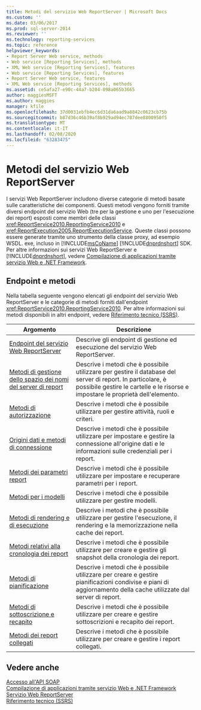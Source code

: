 ```yaml
---
title: Metodi del servizio Web ReportServer | Microsoft Docs
ms.custom: ''
ms.date: 03/06/2017
ms.prod: sql-server-2014
ms.reviewer: ''
ms.technology: reporting-services
ms.topic: reference
helpviewer_keywords:
- Report Server Web service, methods
- Web service [Reporting Services], methods
- XML Web service [Reporting Services], features
- Web service [Reporting Services], features
- Report Server Web service, features
- XML Web service [Reporting Services], methods
ms.assetid: ce5afa27-e90c-44a7-b204-098a065b3665
author: maggiesMSFT
ms.author: maggies
manager: kfile
ms.openlocfilehash: 37d0031ebfb4ec6d31da6aad9a8842c0623cb75b
ms.sourcegitcommit: b87d36c46b39af8b929ad94ec707dee8800950f5
ms.translationtype: MT
ms.contentlocale: it-IT
ms.lasthandoff: 02/08/2020
ms.locfileid: "63283475"
---
```

# <a name="report-server-web-service-methods"></a>Metodi del servizio Web ReportServer
  I servizi Web ReportServer includono diverse categorie di metodi basate sulle caratteristiche dei componenti. Questi metodi vengono forniti tramite diversi endpoint del servizio Web (tre per la gestione e uno per l'esecuzione dei report) esposti come membri delle classi <xref:ReportService2010.ReportingService2010> e <xref:ReportExecution2005.ReportExecutionService>. Queste classi possono essere generate tramite uno strumento della classe proxy, ad esempio WSDL. exe, incluso in [!INCLUDE[msCoName](../../../includes/msconame-md.md)] [!INCLUDE[dnprdnshort](../../../includes/dnprdnshort-md.md)] SDK. Per altre informazioni sui servizi Web ReportServer e [!INCLUDE[dnprdnshort](../../../includes/dnprdnshort-md.md)], vedere [Compilazione di applicazioni tramite servizio Web e .NET Framework](../net-framework/building-applications-using-the-web-service-and-the-net-framework.md).  
  
## <a name="endpoints-and-methods"></a>Endpoint e metodi  
 Nella tabella seguente vengono elencati gli endpoint del servizio Web ReportServer e le categorie di metodi forniti dall'endpoint <xref:ReportService2010.ReportingService2010>. Per altre informazioni sui metodi disponibili in altri endpoint, vedere [Riferimento tecnico &#40;SSRS&#41;](../../technical-reference-ssrs.md).  
  
|Argomento|Descrizione|  
|-----------|-----------------|  
|[Endpoint del servizio Web ReportServer](report-server-web-service-endpoints.md)|Descrive gli endpoint di gestione ed esecuzione del servizio Web ReportServer.|  
|[Metodi di gestione dello spazio dei nomi del server di report](report-server-namespace-management-methods.md)|Descrive i metodi che è possibile utilizzare per gestire il database del server di report. In particolare, è possibile gestire le cartelle e le risorse e impostare le proprietà dell'elemento.|  
|[Metodi di autorizzazione](authorization-methods.md)|Descrive i metodi che è possibile utilizzare per gestire attività, ruoli e criteri.|  
|[Origini dati e metodi di connessione](data-sources-and-connection-methods.md)|Descrive i metodi che è possibile utilizzare per impostare e gestire la connessione all'origine dati e le informazioni sulle credenziali per i report.|  
|[Metodi dei parametri report](report-parameters-methods.md)|Descrive i metodi che è possibile utilizzare per impostare e recuperare parametri per i report.|  
|[Metodi per i modelli](../report-server-web-service.md)|Descrive i metodi che è possibile utilizzare per gestire modelli.|  
|[Metodi di rendering e di esecuzione](rendering-and-execution-methods.md)|Descrive i metodi che è possibile utilizzare per gestire l'esecuzione, il rendering e la memorizzazione nella cache dei report.|  
|[Metodi relativi alla cronologia dei report](report-history-methods.md)|Descrive i metodi che è possibile utilizzare per creare e gestire gli snapshot della cronologia dei report.|  
|[Metodi di pianificazione](scheduling-methods.md)|Descrive i metodi che è possibile utilizzare per creare e gestire pianificazioni condivise e piani di aggiornamento della cache utilizzate dal server di report.|  
|[Metodi di sottoscrizione e recapito](subscription-and-delivery-methods.md)|Descrive i metodi che è possibile utilizzare per creare e gestire sottoscrizioni e recapito dei report.|  
|[Metodi dei report collegati](linked-reports-methods.md)|Descrive i metodi che è possibile utilizzare per creare e gestire i report collegati.|  
  
## <a name="see-also"></a>Vedere anche  
 [Accesso all'API SOAP](../accessing-the-soap-api.md)   
 [Compilazione di applicazioni tramite servizio Web e .NET Framework](../net-framework/building-applications-using-the-web-service-and-the-net-framework.md)   
 [Servizio Web ReportServer](../report-server-web-service.md)   
 [Riferimento tecnico &#40;SSRS&#41;](../../technical-reference-ssrs.md)  
  
  
